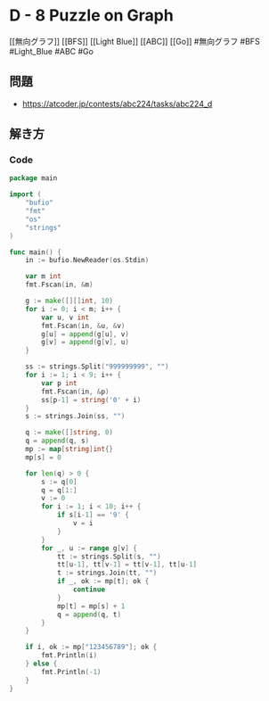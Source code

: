 # D - 8 Puzzle on Graph
[[無向グラフ]] [[BFS]] [[Light Blue]] [[ABC]] [[Go]]
#無向グラフ #BFS #Light_Blue #ABC #Go 

## 問題
- https://atcoder.jp/contests/abc224/tasks/abc224_d

## 解き方
### Code
```go
package main

import (
	"bufio"
	"fmt"
	"os"
	"strings"
)

func main() {
	in := bufio.NewReader(os.Stdin)

	var m int
	fmt.Fscan(in, &m)

	g := make([][]int, 10)
	for i := 0; i < m; i++ {
		var u, v int
		fmt.Fscan(in, &u, &v)
		g[u] = append(g[u], v)
		g[v] = append(g[v], u)
	}

	ss := strings.Split("999999999", "")
	for i := 1; i < 9; i++ {
		var p int
		fmt.Fscan(in, &p)
		ss[p-1] = string('0' + i)
	}
	s := strings.Join(ss, "")

	q := make([]string, 0)
	q = append(q, s)
	mp := map[string]int{}
	mp[s] = 0

	for len(q) > 0 {
		s := q[0]
		q = q[1:]
		v := 0
		for i := 1; i < 10; i++ {
			if s[i-1] == '9' {
				v = i
			}
		}
		for _, u := range g[v] {
			tt := strings.Split(s, "")
			tt[u-1], tt[v-1] = tt[v-1], tt[u-1]
			t := strings.Join(tt, "")
			if _, ok := mp[t]; ok {
				continue
			}
			mp[t] = mp[s] + 1
			q = append(q, t)
		}
	}

	if i, ok := mp["123456789"]; ok {
		fmt.Println(i)
	} else {
		fmt.Println(-1)
	}
}
```